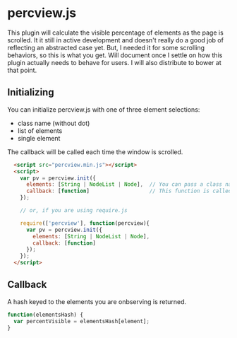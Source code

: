 # percview.js
This plugin will calculate the visible percentage of elements as the page is scrolled. It it still in
active development and doesn't really do a good job of reflecting an abstracted case yet. But, I needed
it for some scrolling behaviors, so this is what you get. Will document once I settle on how this
plugin actually needs to behave for users. I will also distribute to bower at that point.

## Initializing
You can initialize percview.js with one of three element selections:

* class name (without dot)
* list of elements
* single element

The callback will be called each time the window is scrolled.
```html
  <script src="percview.min.js"></script>
  <script>
    var pv = percview.init({
      elements: [String | NodeList | Node],  // You can pass a class name, list of elements, or single element
      callback: [function]                   // This function is called when the user scrolls the window
    });

    // or, if you are using require.js

    require(['percview'], function(percview){
      var pv = percview.init({
        elements: [String | NodeList | Node],
        callback: [function]
      });
    });
  </script>
```

## Callback
A hash keyed to the elements you are onbserving is returned.

```javascript
function(elementsHash) {
  var percentVisible = elementsHash[element];
}
```